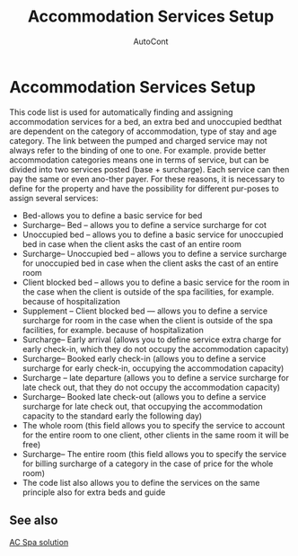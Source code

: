﻿---
    title: "Accommodation Services Setup"
    author: AutoCont
    ms.date: 04/30/2018
    ms.topic: article
    ms.prod: dynamics-nav-2017
    ms.contentlocale: en
    ms.lasthandoff: 04/30/2018
---

# Accommodation Services Setup

This code list is used for automatically finding and assigning accommodation services for a bed, an extra bed and unoccupied bedthat are dependent on the category of accommodation, type of stay and age category. 
The link between the pumped and charged service may not always refer to the binding of one to one. For example. provide better accommodation categories means one in terms of service, but can be divided into two services posted (base + surcharge). Each service can then pay the same or even ano-ther payer.
For these reasons, it is necessary to define for the property and have the possibility for different pur-poses to assign several services:
-	Bed-allows you to define a basic service for bed
-	Surcharge– Bed – allows you to define a service surcharge for cot
-	Unoccupied bed – allows you to define a basic service for unoccupied bed in case when the client asks the cast of an entire room
-	Surcharge– Unoccupied bed – allows you to define a service surcharge for unoccupied bed in case when the client asks the cast of an entire room
-	Client blocked bed – allows you to define a basic service for the room in the case when the client is outside of the spa facilities, for example. because of hospitalization
-	Supplement – Client blocked bed — allows you to define a service surcharge for room in the case when the client is outside of the spa facilities, for example. because of hospitalization
-	Surcharge– Early arrival (allows you to define service extra charge for early check-in, which they do not occupy the accommodation capacity)
-	Surcharge– Booked early check-in (allows you to define a service surcharge for early check-in, occupying the accommodation capacity)
-	Surcharge – late departure (allows you to define a service surcharge for late check out, that they do not occupy the accommodation capacity)
-	Surcharge– Booked late check-out (allows you to define a service surcharge for late check out, that occupying the accommodation capacity to the standard early the following day)
-	The whole room (this field allows you to specify the service to account for the entire room to one client, other clients in the same room it will be free)
-	Surcharge– The entire room (this field allows you to specify the service for billing surcharge of a category in the case of price for the whole room)
-	The code list also allows you to define the services on the same principle also for extra beds and guide



## <a name="see-also"></a>See also
[AC Spa solution](ac-spa-solution.md)